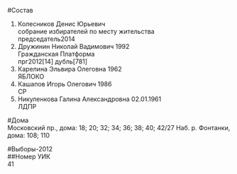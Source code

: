#Состав  
1. Колесников Денис Юрьевич  
    собрание избирателей по месту жительства  
    председатель2014  
2. Дружинин Николай Вадимович 1992  
    Гражданская Платформа  
    прг2012[14] дубль[781]  
3. Карелина Эльвира Олеговна 1962  
    ЯБЛОКО  
4. Кашапов Игорь Олегович 1986  
    СР  
5. Никуленкова Галина Александровна 02.01.1961    
    ЛДПР  
  
#Дома  
Московский пр., дома: 18; 20; 32; 34; 36; 38; 40; 42/27 Наб. р. Фонтанки, дома: 108; 110  
  
#Выборы-2012  
##Номер УИК  
41  
